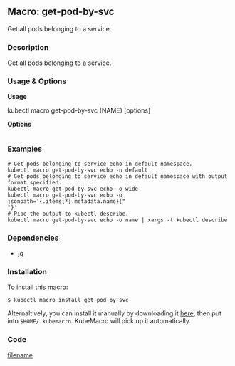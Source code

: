 ## Macro: get-pod-by-svc

Get all pods belonging to a service.

<!-- tabs:start -->

### **Description**


Get all pods belonging to a service.



### **Usage & Options**

**Usage**

kubectl macro get-pod-by-svc (NAME) [options]

**Options**

```

```

### **Examples**

```shell
# Get pods belonging to service echo in default namespace.
kubectl macro get-pod-by-svc echo -n default
# Get pods belonging to service echo in default namespace with output format specified.
kubectl macro get-pod-by-svc echo -o wide
kubectl macro get-pod-by-svc echo -o jsonpath='{.items[*].metadata.name}{"
"}'
# Pipe the output to kubectl describe.
kubectl macro get-pod-by-svc echo -o name | xargs -t kubectl describe

```

### **Dependencies**

* jq

### **Installation**

To install this macro:
```shell
$ kubectl macro install get-pod-by-svc
```

Alternaltively, you can install it manually by downloading it [here](../bin/get-pod-by-svc.sh), then put into `$HOME/.kubemacro`. KubeMacro will pick up it automatically.

### **Code**

[filename](../bin/get-pod-by-svc.sh ':include :type=code shell')

<!-- tabs:end -->
